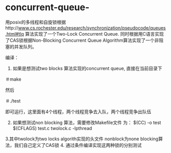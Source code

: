 # concurrent-queue-
用posix的多线程和自旋锁根据http://www.cs.rochester.edu/research/synchronization/pseudocode/queues.html#tlq 
算法实现了一个Two-Lock Concurrent Queue.
同时根据用C语言实现了CAS锁根据Non-Blocking Concurrent Queue Algorithm算法实现了一个非阻塞的并发队列。

编译：

1. 如果是想测试two blocks 算法实现的concurrent queue, 直接在当前目录下

＃make

然后

＃./test

即可运行，这里面有4个线程，两个线程竞争去入队，两个线程竞争出队伍

2. 如果想测试non blocking 算法，需要修改Makefile文件
为：
 $(CC)  -o  test $(CFLAGS) test.c twolock.c -lpthread

3.其中twolock为two locks algorith实现的头文件
       nonblock为none blocking算法，我们自己定义了CAS锁
4. 通过条件编译实现这两种锁的分别测试
